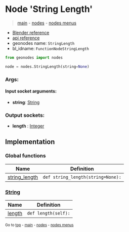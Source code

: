 # Node 'String Length'

> [main](../structure.md) - [nodes](nodes.md) - [nodes menus](nodes_menus.md)

- [Blender reference](https://docs.blender.org/manual/en/latest/modeling/geometry_nodes/text/string_length.html)
- [api reference](https://docs.blender.org/api/current/bpy.types.FunctionNodeStringLength.html)
- geonodes name: `StringLength`
- bl_idname: `FunctionNodeStringLength`

```python
from geonodes import nodes

node = nodes.StringLength(string=None)
```

### Args:

#### Input socket arguments:

- **string**: [String](String.md)

### Output sockets:

- **length** : [Integer](Integer.md)

## Implementation

### Global functions

| Name | Definition |
|------|------------|
 | [string_length](A.md#string_length) | `def string_length(string=None):` |

### [String](String.md)

| Name | Definition |
|------|------------|
 | [length](String.md#length-property) | `def length(self):` |

<sub>Go to [top](#node-String-Length) - [main](../structure.md) - [nodes](nodes.md) - [nodes menus](nodes_menus.md)</sub>

